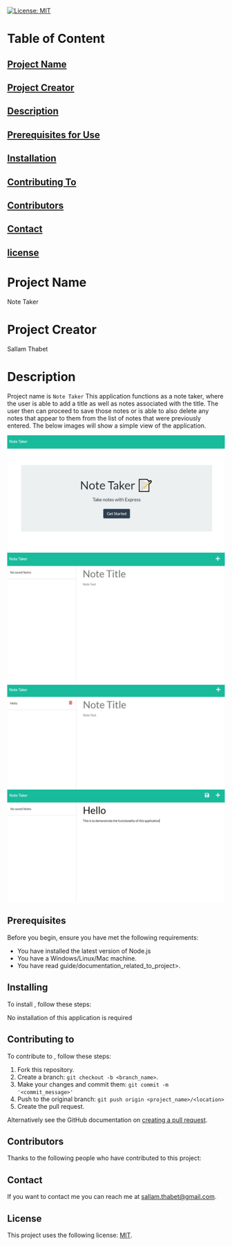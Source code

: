 [![License: MIT](https://img.shields.io/badge/License-MIT-yellow.svg)](https://opensource.org/licenses/MIT)

# Table of Content

## [Project Name](#project-name)

## [Project Creator](#project-creator)

## [Description](#description)

## [Prerequisites for Use](#prerequisites)

## [Installation](#installing)

## [Contributing To](#contributing-to)

## [Contributors](#contributors)

## [Contact](#contact)

## [license](#license)

# Project Name

Note Taker

# Project Creator

Sallam Thabet

# Description

Project name is `Note Taker` This application functions as a note taker, where the user is able to add a title as well as notes associated with the title. The user then can proceed to save those notes or is able to also delete any notes that appear to them from the list of notes that were previously entered. The below images will show a simple view of the application.

![ScreenShot](/Readme-img/Note1.jpg)
![ScreenShot](/Readme-img/Note2.jpg)
![ScreenShot](/Readme-img/Note3.jpg)
![ScreenShot](/Readme-img/Note4.jpg)

## Prerequisites

Before you begin, ensure you have met the following requirements:

- You have installed the latest version of Node.js
- You have a Windows/Linux/Mac machine.
- You have read guide/documentation_related_to_project>.

## Installing

To install <Note Taker>, follow these steps:

No installation of this application is required

## Contributing to

To contribute to <Note Taker>, follow these steps:

1. Fork this repository.
2. Create a branch: `git checkout -b <branch_name>`.
3. Make your changes and commit them: `git commit -m '<commit_message>'`
4. Push to the original branch: `git push origin <project_name>/<location>`
5. Create the pull request.

Alternatively see the GitHub documentation on [creating a pull request](https://help.github.com/en/github/collaborating-with-issues-and-pull-requests/creating-a-pull-request).

## Contributors

Thanks to the following people who have contributed to this project:

<No Contributors>

## Contact

If you want to contact me you can reach me at <sallam.thabet@gmail.com>.

## License

This project uses the following license: [MIT](https://opensource.org/licenses/MIT).
